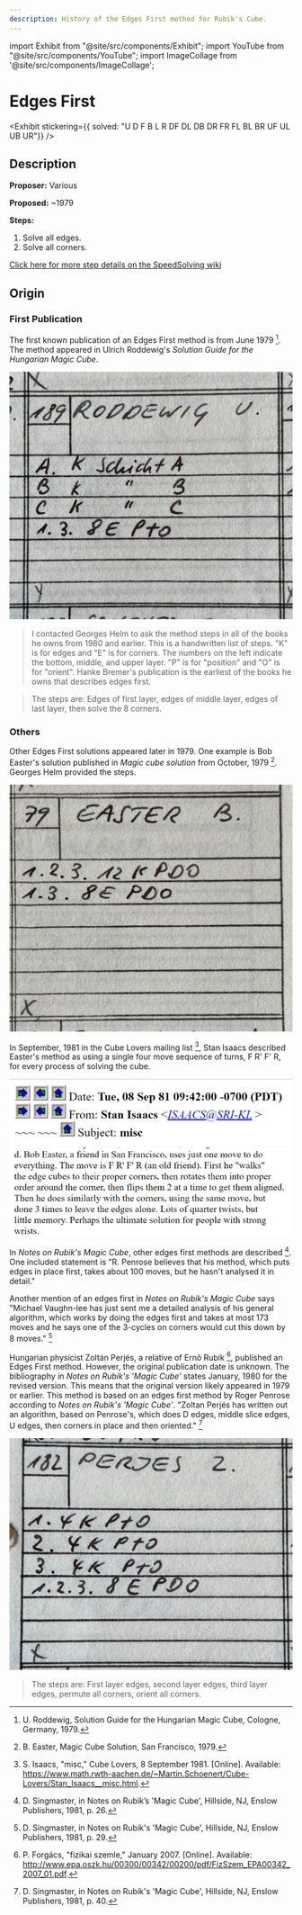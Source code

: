 ```yaml
---
description: History of the Edges First method for Rubik's Cube.
---
```


import Exhibit from "@site/src/components/Exhibit";
import YouTube from "@site/src/components/YouTube";
import ImageCollage from '@site/src/components/ImageCollage';

# Edges First

<Exhibit
stickering={{
    solved: "U D F B L R DF DL DB DR FR FL BL BR UF UL UB UR"}}
/>

## Description

**Proposer:** Various

**Proposed:** ~1979

**Steps:**

1. Solve all edges.
2. Solve all corners.

[Click here for more step details on the SpeedSolving wiki](https://www.speedsolving.com/wiki/index.php/Edges_First)

## Origin

### First Publication

The first known publication of an Edges First method is from June 1979 [^1]. The method appeared in Ulrich Roddewig's _Solution Guide for the Hungarian Magic Cube_.

![](img/EdgesFirst/Roddewig.jpg)

> I contacted Georges Helm to ask the method steps in all of the books he owns from 1980 and earlier. This is a handwritten list of steps. "K" is for edges and "E" is for corners. The numbers on the left indicate the bottom, middle, and upper layer. "P" is for "position" and "O" is for "orient". Hanke Bremer's publication is the earliest of the books he owns that describes edges first.

> The steps are: Edges of first layer, edges of middle layer, edges of last layer, then solve the 8 corners.

### Others

Other Edges First solutions appeared later in 1979. One example is Bob Easter's solution published in _Magic cube solution_ from October, 1979 [^2]. Georges Helm provided the steps.

![](img/EdgesFirst/Easter.jpg)

In September, 1981 in the Cube Lovers mailing list [^3], Stan Isaacs described Easter's method as using a single four move sequence of turns, F R' F' R, for every process of solving the cube.

![](img/EdgesFirst/Easter2Date.png)
![](img/EdgesFirst/Easter2.png)

In _Notes on Rubik's Magic Cube_, other edges first methods are described [^4]. One included statement is "R. Penrose believes that his method, which puts edges in place first, takes about 100 moves, but he hasn't analysed it in detail."

Another mention of an edges first in _Notes on Rubik's Magic Cube_ says "Michael Vaughn-lee has just sent me a detailed analysis of his general algorithm, which works by doing the edges first and takes at most 173 moves and he says one of the 3-cycles on corners would cut this down by 8 moves." [^5]

Hungarian physicist Zoltán Perjés, a relative of Ernő Rubik [^6], published an Edges First method. However, the original publication date is unknown. The bibliography in _Notes on Rubik's 'Magic Cube'_ states January, 1980 for the revised version. This means that the original version likely appeared in 1979 or earlier. This method is based on an edges first method by Roger Penrose according to _Notes on Rubik's 'Magic Cube'_. "Zoltan Perjés has written out an algorithm, based on Penrose's, which does D edges, middle slice edges, U edges, then corners in place and then oriented." [^7]

![](img/EdgesFirst/Perjes.jpg)

> The steps are: First layer edges, second layer edges, third layer edges, permute all corners, orient all corners.

[^1]: U. Roddewig, Solution Guide for the Hungarian Magic Cube, Cologne, Germany, 1979.

[^2]: B. Easter, Magic Cube Solution, San Francisco, 1979.

[^3]: S. Isaacs, "misc," Cube Lovers, 8 September 1981. [Online]. Available: https://www.math.rwth-aachen.de/~Martin.Schoenert/Cube-Lovers/Stan_Isaacs__misc.html.

[^4]: D. Singmaster, in Notes on Rubik’s 'Magic Cube', Hillside, NJ, Enslow Publishers, 1981, p. 26.

[^5]: D. Singmaster, in Notes on Rubik's 'Magic Cube', Hillside, NJ, Enslow Publishers, 1981, p. 29.

[^6]: P. Forgács, "fizikai szemle," January 2007. [Online]. Available: http://www.epa.oszk.hu/00300/00342/00200/pdf/FizSzem_EPA00342_2007_01.pdf.

[^7]: D. Singmaster, in Notes on Rubik's 'Magic Cube', Hillside, NJ, Enslow Publishers, 1981, p. 40.